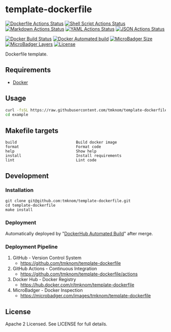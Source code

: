 # template-dockerfile

[![Dockerfile Actions Status](https://github.com/tmknom/template-dockerfile/workflows/Dockerfile/badge.svg)](https://github.com/tmknom/template-dockerfile/actions?query=workflow%3ADockerfile)
[![Shell Script Actions Status](https://github.com/tmknom/template-dockerfile/workflows/Shell%20Script/badge.svg)](https://github.com/tmknom/template-dockerfile/actions?query=workflow%3A%22Shell+Script%22)
[![Markdown Actions Status](https://github.com/tmknom/template-dockerfile/workflows/Markdown/badge.svg)](https://github.com/tmknom/template-dockerfile/actions?query=workflow%3AMarkdown)
[![YAML Actions Status](https://github.com/tmknom/template-dockerfile/workflows/YAML/badge.svg)](https://github.com/tmknom/template-dockerfile/actions?query=workflow%3AYAML)
[![JSON Actions Status](https://github.com/tmknom/template-dockerfile/workflows/JSON/badge.svg)](https://github.com/tmknom/template-dockerfile/actions?query=workflow%3AJSON)

[![Docker Build Status](https://img.shields.io/docker/cloud/build/tmknom/template-dockerfile.svg?logo=docker)](https://hub.docker.com/r/tmknom/template-dockerfile/builds/)
[![Docker Automated build](https://img.shields.io/docker/cloud/automated/tmknom/template-dockerfile.svg?logo=docker)](https://hub.docker.com/r/tmknom/template-dockerfile/)
[![MicroBadger Size](https://img.shields.io/microbadger/image-size/tmknom/template-dockerfile.svg?logo=docker)](https://microbadger.com/images/tmknom/template-dockerfile)
[![MicroBadger Layers](https://img.shields.io/microbadger/layers/tmknom/template-dockerfile.svg?logo=docker)](https://microbadger.com/images/tmknom/template-dockerfile)
[![License](https://img.shields.io/github/license/tmknom/template-dockerfile.svg)](https://opensource.org/licenses/Apache-2.0)

Dockerfile template.

## Requirements

- [Docker](https://www.docker.com/)

## Usage

```sh
curl -fsSL https://raw.githubusercontent.com/tmknom/template-dockerfile/master/install | sh -s example
cd example
```

## Makefile targets

```text
build                          Build docker image
format                         Format code
help                           Show help
install                        Install requirements
lint                           Lint code
```

## Development

### Installation

```shell
git clone git@github.com:tmknom/template-dockerfile.git
cd template-dockerfile
make install
```

### Deployment

Automatically deployed by "[DockerHub Automated Build](https://docs.docker.com/docker-hub/builds/)" after merge.

### Deployment Pipeline

1. GitHub - Version Control System
   - <https://github.com/tmknom/template-dockerfile>
2. GitHub Actions - Continuous Integration
   - <https://github.com/tmknom/template-dockerfile/actions>
3. Docker Hub - Docker Registry
   - <https://hub.docker.com/r/tmknom/template-dockerfile>
4. MicroBadger - Docker Inspection
   - <https://microbadger.com/images/tmknom/template-dockerfile>

## License

Apache 2 Licensed. See LICENSE for full details.
